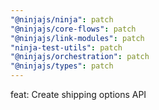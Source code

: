 ```yaml
---
"@ninjajs/ninja": patch
"@ninjajs/core-flows": patch
"@ninjajs/link-modules": patch
"ninja-test-utils": patch
"@ninjajs/orchestration": patch
"@ninjajs/types": patch
---
```


feat: Create shipping options API
